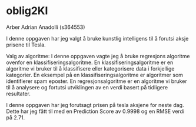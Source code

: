# oblig2KI
Arber Adrian Anadolli (s364553)

I denne oppgaven har jeg valgt å bruke kunstlig intelligens til å forutsi aksje prisene til Tesla. 

Valg av algoritme: 
I denne oppgaven vagte jeg å bruke regresjons algoritme ovenfor en klassifiseringsalgoritme.
En klassifiseringsalgoritme er en algoritme vi bruker til å klassifisere eller kategorisere data i forkjellige kategorier.
En eksempel på en klassifiseringsalgoritme er algoritmer som identifierer spam eposter. 
En regresjonsalgoritme er en algoritme vi bruker til å analysere og fortutsi utviklingen av en verdi basert på tidligere resultater.

I denne oppgaven har jeg forutsagt prisen på tesla aksjene for neste dag. Dette har jeg fått til med en Prediction Score av 0.9998 og en RMSE verdi på 2.71. 
